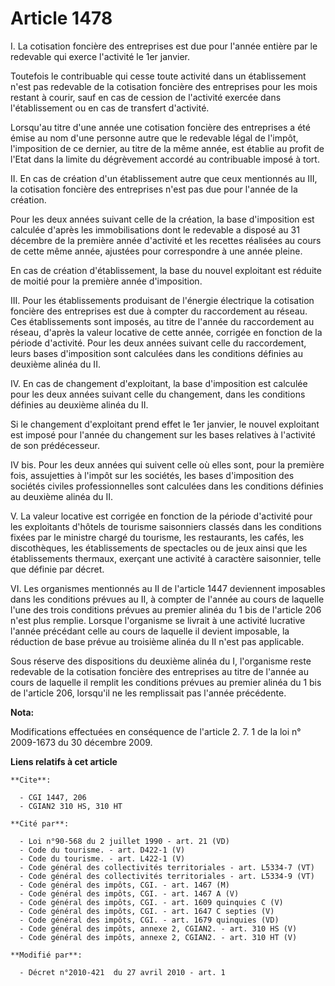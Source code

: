 # Article 1478

I. La cotisation foncière des entreprises est due pour l'année entière par le redevable qui exerce l'activité le 1er
janvier. 

Toutefois le contribuable qui cesse toute activité dans un établissement n'est pas redevable de la cotisation foncière des
entreprises pour les mois restant à courir, sauf en cas de cession de l'activité exercée dans l'établissement ou en cas de
transfert d'activité. 

Lorsqu'au titre d'une année une cotisation foncière des entreprises a été émise au nom d'une personne autre que le redevable
légal de l'impôt, l'imposition de ce dernier, au titre de la même année, est établie au profit de l'Etat dans la limite du
dégrèvement accordé au contribuable imposé à tort. 

II. En cas de création d'un établissement autre que ceux mentionnés au III, la cotisation foncière des entreprises n'est pas
due pour l'année de la création. 

Pour les deux années suivant celle de la création, la base d'imposition est calculée d'après les immobilisations dont le
redevable a disposé au 31 décembre de la première année d'activité et les recettes réalisées au cours de cette même année,
ajustées pour correspondre à une année pleine. 

En cas de création d'établissement, la base du nouvel exploitant est réduite de moitié pour la première année d'imposition. 

III. Pour les établissements produisant de l'énergie électrique la cotisation foncière des entreprises est due à compter du
raccordement au réseau. Ces établissements sont imposés, au titre de l'année du raccordement au réseau, d'après la valeur
locative de cette année, corrigée en fonction de la période d'activité. Pour les deux années suivant celle du raccordement,
leurs bases d'imposition sont calculées dans les conditions définies au deuxième alinéa du II. 

IV. En cas de changement d'exploitant, la base d'imposition est calculée pour les deux années suivant celle du changement,
dans les conditions définies au deuxième alinéa du II. 

Si le changement d'exploitant prend effet le 1er janvier, le nouvel exploitant est imposé pour l'année du changement sur les
bases relatives à l'activité de son prédécesseur. 

IV bis. Pour les deux années qui suivent celle où elles sont, pour la première fois, assujetties à l'impôt sur les sociétés,
les bases d'imposition des sociétés civiles professionnelles sont calculées dans les conditions définies au deuxième alinéa
du II.

V. La valeur locative est corrigée en fonction de la période d'activité pour les exploitants d'hôtels de tourisme saisonniers
classés dans les conditions fixées par le ministre chargé du tourisme, les restaurants, les cafés, les discothèques, les
établissements de spectacles ou de jeux ainsi que les établissements thermaux, exerçant une activité à caractère saisonnier,
telle que définie par décret. 

VI. Les organismes mentionnés au II de l'article 1447 deviennent imposables dans les conditions prévues au II, à compter de
l'année au cours de laquelle l'une des trois conditions prévues au premier alinéa du 1 bis de l'article 206 n'est plus
remplie. Lorsque l'organisme se livrait à une activité lucrative l'année précédant celle au cours de laquelle il devient
imposable, la réduction de base prévue au troisième alinéa du II n'est pas applicable. 

Sous réserve des dispositions du deuxième alinéa du I, l'organisme reste redevable de la cotisation foncière des entreprises
au titre de l'année au cours de laquelle il remplit les conditions prévues au premier alinéa du 1 bis de l'article 206,
lorsqu'il ne les remplissait pas l'année précédente.

**Nota:**

Modifications effectuées en conséquence de l'article 2. 7. 1 de la loi n° 2009-1673 du 30 décembre 2009.

**Liens relatifs à cet article**

	**Cite**:

	  - CGI 1447, 206
	  - CGIAN2 310 HS, 310 HT

	**Cité par**:

	  - Loi n°90-568 du 2 juillet 1990 - art. 21 (VD)
	  - Code du tourisme. - art. D422-1 (V)
	  - Code du tourisme. - art. L422-1 (V)
	  - Code général des collectivités territoriales - art. L5334-7 (VT)
	  - Code général des collectivités territoriales - art. L5334-9 (VT)
	  - Code général des impôts, CGI. - art. 1467 (M)
	  - Code général des impôts, CGI. - art. 1467 A (V)
	  - Code général des impôts, CGI. - art. 1609 quinquies C (V)
	  - Code général des impôts, CGI. - art. 1647 C septies (V)
	  - Code général des impôts, CGI. - art. 1679 quinquies (VD)
	  - Code général des impôts, annexe 2, CGIAN2. - art. 310 HS (V)
	  - Code général des impôts, annexe 2, CGIAN2. - art. 310 HT (V)

	**Modifié par**:

	  - Décret n°2010-421  du 27 avril 2010 - art. 1
